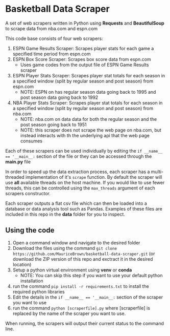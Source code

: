 # Basketball Data Scraper

A set of web scrapers written in Python using **Requests** and **BeautifulSoup** to scrape data from nba.com and espn.com

This code base consists of four web scrapers:

1. ESPN Game Results Scraper: Scrapes player stats for each game a specified time period from espn.com
2. ESPN Box Score Scraper: Scrapes box score data from espn.com
    - Uses game codes from the output file of ESPN Game Results scraper
3. ESPN Player Stats Scraper: Scrapes player stat totals for each season in a specified window (split by regular season and post season) from espn.com
    - NOTE: ESPN on has regular season data going back to 1995 and post season data going back to 1992
4. NBA Player Stats Scraper: Scrapes player stat totals for each season in a specified window (split by regular season and post season) from nba.com
    - NOTE: nba.com on data data for both the regular season and the post season going back to 1951
    - NOTE: this scraper does not scrape the web page on nba.com, but instead interacts with th the underlying api that the web page consumes

Each of these scrapers can be used individually by editing the `if __name__ == '__main__:` section of the file or they can be accessed through the **main.py** file

In order to speed up the data extraction process, each scraper has a multi-threaded implementation of it's `scrape` function. By default the scraper will use **all** available threads on the host machine. If you would like to use fewer threads, this can be controlled using the `max_threads` argument of each scrapers constructor.

Each scraper outputs a flat csv file which can then be loaded into a database or data analysis tool such as Pandas. Examples of these files are included in this repo in the **data** folder for you to inspect.

## Using the code

1. Open a command window and navigate to the desired folder
2. Download the files using the command `git clone https://github.com/MauriceBrown/basketball-data-scraper.git` (or download the ZIP version of this repo and exctract it in the desired location)
3. Setup a python virtual environment using **venv** or **conda**
    - NOTE: You can skip this step if you want to use your default python installation
4. run the command `pip install -r requirements.txt` to install the required python libraries
5. Edit the details in the `if __name__ == '__main__:` section of the scraper you want to use
6. run the command `python [scraperfile].py` where [scraperfile] is replaced by the name of the scraper you want to use.

When running, the scrapers will output their current status to the command line.
